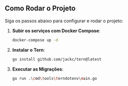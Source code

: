 ## Como Rodar o Projeto

Siga os passos abaixo para configurar e rodar o projeto:

1. **Subir os serviços com Docker Compose**: 
    ```bash
    docker-compose up -d
    ```

2. **Instalar o Tern**: 
    ```bash
    go install github.com/jackc/tern@latest
    ```

3. **Executar as Migrações**:
    ```bash
    go run .\cmd\tools\terndotenv\main.go  
    ```